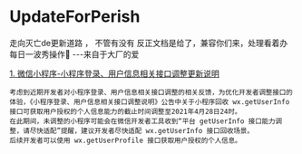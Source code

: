 # UpdateForPerish
走向灭亡de更新道路 ， 不管有没有 反正文档是给了，兼容你们来，处理看着办 每日一波秀操作🐒 ---来自于大厂的爱



[1. 微信小程序-小程序登录、用户信息相关接口调整更新说明](https://developers.weixin.qq.com/miniprogram/dev/api/open-api/user-info/wx.getUserProfile.html)


```
考虑到近期开发者对小程序登录、用户信息相关接口调整的相关反馈，为优化开发者调整接口的体验，《小程序登录、用户信息相关接口调整说明》公告中关于小程序回收 wx.getUserInfo 接口可获取用户授权的个人信息能力的截止时间调整至2021年4月28日24时。
在此期间，未调整的小程序可能会在微信开发者工具收到“平台 getUserInfo 接口能力调整，请尽快适配”提醒，建议开发者尽快适配 wx.getUserInfo 接口回收场景。
后续开发者可以使用 wx.getUserProfile 接口获取用户授权的个人信息。
```